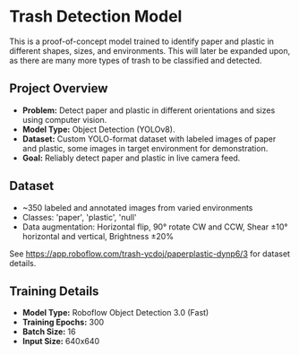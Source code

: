 # Trash Detection Model 

This is a proof-of-concept model trained to identify paper and plastic in different shapes, sizes, and environments. This will later be expanded upon, as there are many more types of trash to be classified and detected. 

## Project Overview

- **Problem:** Detect paper and plastic in different orientations and sizes using computer vision.
- **Model Type:** Object Detection (YOLOv8). 
- **Dataset:** Custom YOLO-format dataset with labeled images of paper and plastic, some images in target environment for demonstration. 
- **Goal:** Reliably detect paper and plastic in live camera feed.

## Dataset

- ~350 labeled and annotated images from varied environments
- Classes: 'paper', 'plastic', 'null'
- Data augmentation: Horizontal flip, 90° rotate CW and CCW, Shear ±10° horizontal and vertical, Brightness ±20%

See https://app.roboflow.com/trash-ycdoj/paperplastic-dynp6/3 for dataset details. 

## Training Details

- **Model Type:** Roboflow Object Detection 3.0 (Fast)
- **Training Epochs:** 300
- **Batch Size:** 16
- **Input Size:** 640x640




